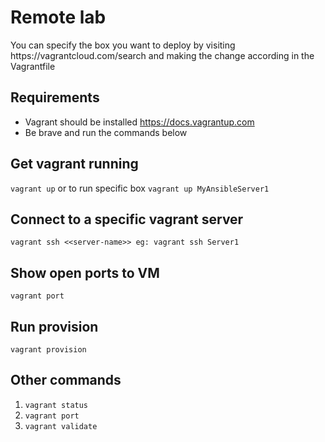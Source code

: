 # Remote lab

<p>You can specify the box you want to deploy by visiting https://vagrantcloud.com/search and making the change according in the Vagrantfile</p>

## Requirements
-   Vagrant should be installed https://docs.vagrantup.com
-   Be brave and run the commands below

## Get vagrant running
`vagrant up` or to run specific box `vagrant up MyAnsibleServer1`

## Connect to a specific vagrant server
`vagrant ssh <<server-name>> eg: vagrant ssh Server1`

## Show open ports to VM
`vagrant port`

## Run provision
`vagrant provision`

## Other commands
1.  `vagrant status`
2.  `vagrant port`
3.  `vagrant validate`
